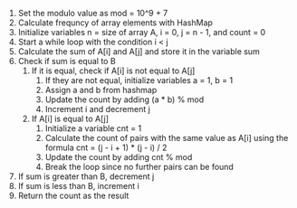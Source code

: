 1. Set the modulo value as mod = 10^9 + 7
2. Calculate frequncy of array elements with HashMap
3. Initialize variables n = size of array A, i = 0, j = n - 1, and count = 0
4. Start a while loop with the condition i < j
5. Calculate the sum of A[i] and A[j] and store it in the variable sum
6. Check if sum is equal to B
   1. If it is equal, check if A[i] is not equal to A[j]
      1. If they are not equal, initialize variables a = 1, b = 1
      2. Assign a and b from hashmap
      3. Update the count by adding (a \* b) % mod
      4. Increment i and decrement j
   2. If A[i] is equal to A[j]
      1. Initialize a variable cnt = 1
      2. Calculate the count of pairs with the same value as A[i] using the formula cnt = (j - i + 1) \* (j - i) / 2
      3. Update the count by adding cnt % mod
      4. Break the loop since no further pairs can be found
7. If sum is greater than B, decrement j
8. If sum is less than B, increment i
9. Return the count as the result
